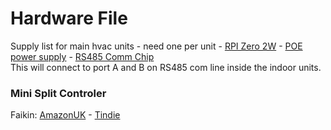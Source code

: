 # Hardware File
Supply list for main hvac units - need one per unit - [RPI Zero 2W](https://a.co/d/1r8ppIO) - [POE power supply](https://a.co/d/cJ3uaw2) - 
[RS485 Comm Chip](https://www.amazon.com/dp/B07VMB1ZKH?ref=ppx_pop_mob_ap_share)  
This will connect to port A and B on RS485 com line inside the indoor units.
### Mini Split Controler
Faikin: [AmazonUK](https://amzn.eu/d/19iwQ7J) - [Tindie](https://www.tindie.com/products/revk/faikin-alternative-wifi-daikin-air-con-controller)
